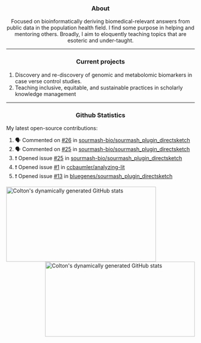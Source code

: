 <!--
Inspiration derived from:
1. https://zzetao.github.io/awesome-github-profile/
2. https://github.com/spcanelon
3. https://github.com/tallguyjenks

Tools used:
1. https://github.com/anuraghazra/github-readme-stats
2. https://github.com/jamesgeorge007/github-activity-readme
3. https://github.com/topics/profile-readme
-->

<h3 align="center">About</h3>

<p align="center">
Focused on bioinformatically deriving biomedical-relevant answers from public data in the population health field. 
I find some purpose in helping and mentoring others. Broadly, I aim to eloquently teaching topics that are esoteric and under-taught.
</p>

---

<h3 align="center">Current projects</h3>

1. Discovery and re-discovery of genomic and metabolomic biomarkers in case verse control studies.
2. Teaching inclusive, equitable, and sustainable practices in scholarly knowledge management

---

<h3 align="center">Github Statistics</h3>

My latest open-source contributions:

<!--START_SECTION:activity-->
1. 🗣 Commented on [#26](https://github.com/sourmash-bio/sourmash_plugin_directsketch/issues/26#issuecomment-2105254125) in [sourmash-bio/sourmash_plugin_directsketch](https://github.com/sourmash-bio/sourmash_plugin_directsketch)
2. 🗣 Commented on [#25](https://github.com/sourmash-bio/sourmash_plugin_directsketch/issues/25#issuecomment-2105251916) in [sourmash-bio/sourmash_plugin_directsketch](https://github.com/sourmash-bio/sourmash_plugin_directsketch)
3. ❗ Opened issue [#25](https://github.com/sourmash-bio/sourmash_plugin_directsketch/issues/25) in [sourmash-bio/sourmash_plugin_directsketch](https://github.com/sourmash-bio/sourmash_plugin_directsketch)
4. ❗ Opened issue [#1](https://github.com/ccbaumler/analyzing-lit/issues/1) in [ccbaumler/analyzing-lit](https://github.com/ccbaumler/analyzing-lit)
5. ❗ Opened issue [#13](https://github.com/bluegenes/sourmash_plugin_directsketch/issues/13) in [bluegenes/sourmash_plugin_directsketch](https://github.com/bluegenes/sourmash_plugin_directsketch)
<!--END_SECTION:activity-->

<a href="https://github.com/ccbaumler">
  <img height="200" width=400 align="left" alt="Colton's dynamically generated GitHub stats" src="https://github-readme-stats.vercel.app/api?username=ccbaumler&show_icons=true&title_color=434d58&icon_color=fa8072&ring_color=ba55d3"/>
</a>
<a href="https://github.com/ccbaumler">
  <img height="200" width=400 align="right" alt="Colton's dynamically generated GitHub stats" src="https://github-readme-stats.vercel.app/api/top-langs/?username=ccbaumler&layout=compact&langs_count=6&card_width=320&title_color=434d58&hide=Standard%20ML,%20TeX,%20Jupyter%20Notebook" />
</a>
